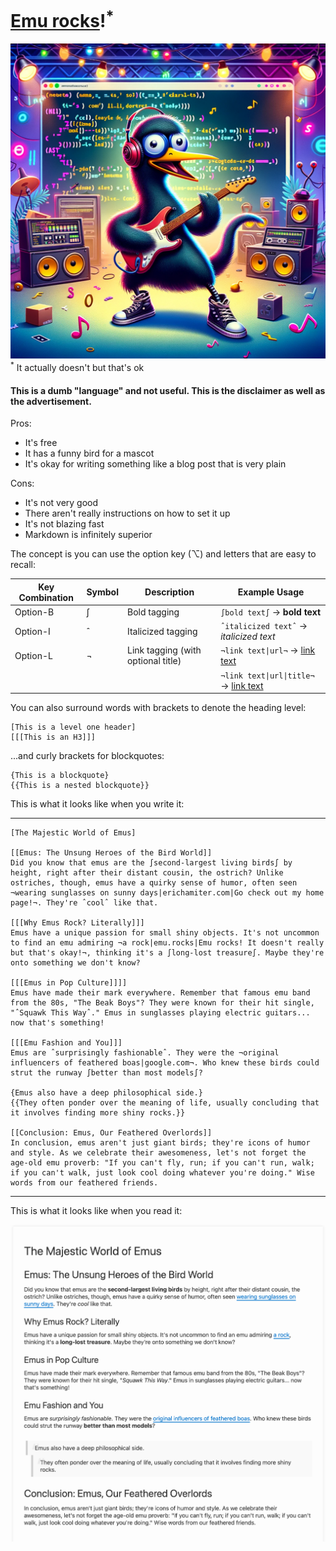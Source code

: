 # [Emu rocks](https://emu.rocks)!<sup>*</sup>
![An emu, rocking](emu.png)
<sup>*</sup> It actually doesn't but that's ok


#### This is a dumb "language" and not useful. This is the disclaimer as well as the advertisement.

Pros:
  * It's free
  * It has a funny bird for a mascot
  * It's okay for writing something like a blog post that is very plain

Cons:
  * It's not very good
  * There aren't really instructions on how to set it up
  * It's not blazing fast
  * Markdown is infinitely superior


The concept is you can use the option key (⌥) and letters that are easy to recall:

| Key Combination | Symbol | Description                        | Example Usage                                        |
|-----------------|--------|------------------------------------|------------------------------------------------------|
| Option-B        | ∫      | Bold tagging                       | `∫bold text∫` → **bold text**                        |
| Option-I        | ˆ      | Italicized tagging                 | `ˆitalicized textˆ` → *italicized text*              |
| Option-L        | ¬      | Link tagging (with optional title) | `¬link text\|url¬` → [link text](url)                |
|                 |        |                                    | `¬link text\|url\|title¬` → [link text](url "title") |

You can also surround words with brackets to denote the heading level:

```
[This is a level one header]
[[[This is an H3]]]
```

...and curly brackets for blockquotes:

```
{This is a blockquote}
{{This is a nested blockquote}}
```

This is what it looks like when you write it:

---

```
[The Majestic World of Emus]

[[Emus: The Unsung Heroes of the Bird World]]
Did you know that emus are the ∫second-largest living birds∫ by height, right after their distant cousin, the ostrich? Unlike ostriches, though, emus have a quirky sense of humor, often seen ¬wearing sunglasses on sunny days|erichamiter.com|Go check out my home page!¬. They're ˆcoolˆ like that.

[[[Why Emus Rock? Literally]]]
Emus have a unique passion for small shiny objects. It's not uncommon to find an emu admiring ¬a rock|emu.rocks|Emu rocks! It doesn't really but that's okay!¬, thinking it's a ∫long-lost treasure∫. Maybe they're onto something we don't know?

[[[Emus in Pop Culture]]]]
Emus have made their mark everywhere. Remember that famous emu band from the 80s, "The Beak Boys"? They were known for their hit single, "ˆSquawk This Wayˆ." Emus in sunglasses playing electric guitars... now that's something!

[[[Emu Fashion and You]]]
Emus are ˆsurprisingly fashionableˆ. They were the ¬original influencers of feathered boas|google.com¬. Who knew these birds could strut the runway ∫better than most models∫?

{Emus also have a deep philosophical side.}
{{They often ponder over the meaning of life, usually concluding that it involves finding more shiny rocks.}}

[[Conclusion: Emus, Our Feathered Overlords]]
In conclusion, emus aren't just giant birds; they're icons of humor and style. As we celebrate their awesomeness, let's not forget the age-old emu proverb: "If you can't fly, run; if you can't run, walk; if you can't walk, just look cool doing whatever you're doing." Wise words from our feathered friends.
```

---

This is what it looks like when you read it:

![](emu-document.png)
